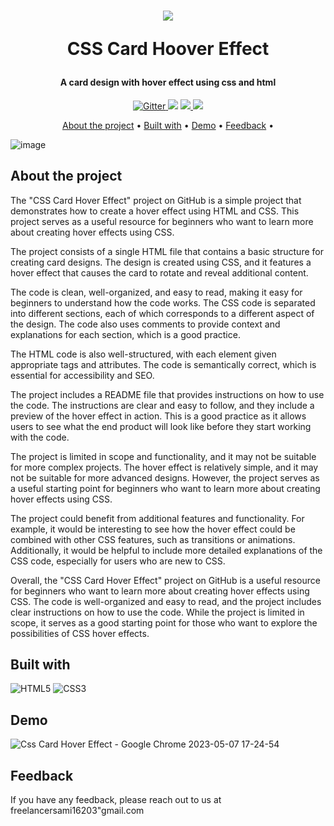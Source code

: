 
<h1 align="center">

  <img src="https://user-images.githubusercontent.com/77746252/236675080-9b96acf5-5000-45c6-9cd4-44a1d05008df.png" >

  CSS Card Hoover Effect
  <br>
</h1>


<h4 align="center">A card design with hover effect using css and html</h4>

<p align="center">
  <a href="https://badge.fury.io/js/electron-markdownify">
    <img src="https://badge.fury.io/js/electron-markdownify.svg"
         alt="Gitter">
  </a>
  <a href="https://gitter.im/amitmerchant1990/electron-markdownify"><img src="https://badges.gitter.im/amitmerchant1990/electron-markdownify.svg"></a>
  <a href="https://saythanks.io/to/bullredeyes@gmail.com">
      <img src="https://img.shields.io/badge/SayThanks.io-%E2%98%BC-1EAEDB.svg">
  </a>
  <a href="https://www.paypal.me/AmitMerchant">
    <img src="https://img.shields.io/badge/$-donate-ff69b4.svg?maxAge=2592000&amp;style=flat">
  </a>
</p>

<p align="center">
  <a href="#About the project">About the project</a> •
  <a href="#built-with">Built with</a> •
  <a href="#demo">Demo</a> •
  <a href="#feedback">Feedback</a> •
	
</p>

![image](https://github.com/sami12344/Css-Card-Hover-Effect/assets/77746252/b911ceb3-4b33-46ba-93d2-5c9125c6fad3)


## About the project
The "CSS Card Hover Effect" project on GitHub is a simple project that demonstrates how to create a hover effect using HTML and CSS. This project serves as a useful resource for beginners who want to learn more about creating hover effects using CSS.

The project consists of a single HTML file that contains a basic structure for creating card designs. The design is created using CSS, and it features a hover effect that causes the card to rotate and reveal additional content.

The code is clean, well-organized, and easy to read, making it easy for beginners to understand how the code works. The CSS code is separated into different sections, each of which corresponds to a different aspect of the design. The code also uses comments to provide context and explanations for each section, which is a good practice.

The HTML code is also well-structured, with each element given appropriate tags and attributes. The code is semantically correct, which is essential for accessibility and SEO.

The project includes a README file that provides instructions on how to use the code. The instructions are clear and easy to follow, and they include a preview of the hover effect in action. This is a good practice as it allows users to see what the end product will look like before they start working with the code.

The project is limited in scope and functionality, and it may not be suitable for more complex projects. The hover effect is relatively simple, and it may not be suitable for more advanced designs. However, the project serves as a useful starting point for beginners who want to learn more about creating hover effects using CSS.

The project could benefit from additional features and functionality. For example, it would be interesting to see how the hover effect could be combined with other CSS features, such as transitions or animations. Additionally, it would be helpful to include more detailed explanations of the CSS code, especially for users who are new to CSS.

Overall, the "CSS Card Hover Effect" project on GitHub is a useful resource for beginners who want to learn more about creating hover effects using CSS. The code is well-organized and easy to read, and the project includes clear instructions on how to use the code. While the project is limited in scope, it serves as a good starting point for those who want to explore the possibilities of CSS hover effects.
## Built with
![HTML5](https://img.shields.io/badge/html5-%23E34F26.svg?style=for-the-badge&logo=html5&logoColor=white)
![CSS3](https://img.shields.io/badge/css3-%231572B6.svg?style=for-the-badge&logo=css3&logoColor=white)


## Demo

![Css Card Hover Effect - Google Chrome 2023-05-07 17-24-54](https://github.com/sami12344/Css-Card-Hover-Effect/assets/77746252/a1f5387d-8bcf-4b3e-bd28-0b2fcfc4cd8d)


## Feedback

If you have any feedback, please reach out to us at freelancersami16203"gmail.com


